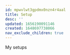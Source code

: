 ```yaml
---
id: mpwvlwt3gpdmx0nzn4r4aal
title: Setup
desc: ''
updated: 1656190091146
created: 1648697738066
nav_exclude_children: true
---
```


My setups
